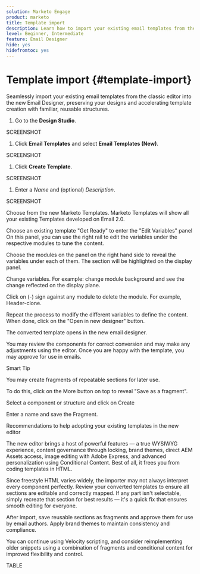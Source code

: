 ```yaml
---
solution: Marketo Engage
product: marketo
title: Template import
description: Learn how to import your existing email templates from the classic editor into the new Email Designer.
level: Beginner, Intermediate
feature: Email Designer
hide: yes
hidefromtoc: yes
---
```

# Template import {#template-import}

Seamlessly import your existing email templates from the classic editor into the new Email Designer, preserving your designs and accelerating template creation with familiar, reusable structures.

1. Go to the **Design Studio**.

SCREENSHOT

1. Click **Email Templates** and select **Email Templates (New)**.

SCREENSHOT

1. Click **Create Template**.

SCREENSHOT

1. Enter a _Name_ and (optional) _Description_.

SCREENSHOT

Choose from the new Marketo Templates. Marketo Templates will show all your existing Templates developed on Email 2.0.



Choose an existing template "Get Ready" to enter the "Edit Variables" panel
On this panel, you can use the right rail to edit the variables under the respective modules to tune the content.



Choose the modules on the panel on the right hand side to reveal the variables under each of them.  The section will be highlighted on the display panel.



Change variables. For example: change module background and see the change reflected on the display plane.



Click on (-) sign against any module to delete the module. For example, Header-clone.



Repeat the process to modify the different variables to define the content. When done, click on the "Open in new designer" button.



The converted template opens in the new email designer. 



You may review the components for correct conversion and may make any adjustments using the editor. Once you are happy with the template, you may approve for use in emails.

Smart Tip

You may create fragments of repeatable sections for later use. 

To do this,  click on the More button on top to reveal "Save as a fragment".

Select a component or structure and click on Create



Enter a name and save the Fragment.



Recommendations to help adopting your existing templates in the new editor 



The new editor brings a host of powerful features — a true WYSIWYG experience, content governance through locking, brand themes, direct AEM Assets access, image editing with Adobe Express, and advanced personalization using Conditional Content. Best of all, it frees you from coding templates in HTML.

Since freestyle HTML varies widely, the importer may not always interpret every component perfectly. Review your converted templates to ensure all sections are editable and correctly mapped. If any part isn't selectable, simply recreate that section for best results — it's a quick fix that ensures smooth editing for everyone.

After import, save reusable sections as fragments and approve them for use by email authors. Apply brand themes to maintain consistency and compliance.

You can continue using Velocity scripting, and consider reimplementing older snippets using a combination of fragments and conditional content for improved flexibility and control.

TABLE
